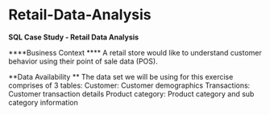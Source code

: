 # Retail-Data-Analysis
**SQL Case Study - Retail Data Analysis**

****Business Context ****
A retail store would like to understand customer behavior using their point of sale data 
(POS). 

**Data Availability **
The data set we will be using for this exercise comprises of 3 tables: 
Customer: Customer demographics 
Transactions: Customer transaction details 
Product category: Product category and sub category information 
